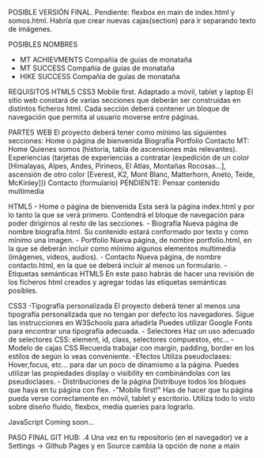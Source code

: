 POSIBLE VERSIÓN FINAL.
Pendiente: flexbox en main de index.html y somos.html. Habría que crear nuevas cajas(section) para ir separando texto de imágenes.

POSIBLES NOMBRES

- MT ACHIEVMENTS Compañía de guías de monataña
- MT SUCCESS Compañía de guías de monataña
- HIKE SUCCESS Compañía de guías de monataña

REQUISITOS
    HTML5
    CSS3
    Mobile first. Adaptado a móvil, tablet y laptop
    El sitio web constará de varias secciones que deberán ser construidas en distintos ficheros html.
    Cada sección deberá contener un bloque de navegación que permita al usuario moverse entre páginas.

PARTES WEB
    El proyecto deberá tener como mínimo las siguientes secciones:
        Home o página de bienvenida
        Biografía
        Portfolio
        Contacto
    MT:
        Home
        Quienes somos (historia, tabla de ascensiones más relevantes).
        Experiencias (tarjetas de experiencias a contratar (expedición de un color [Himalayas, Alpes, Andes, Pirineos, El Atlas, Montañas Rocosas...],
        ascensión de otro color [Everest, K2, Mont Blanc, Matterhorn, Aneto, Teide, McKinley]))
        Contacto (formulario)
    PENDIENTE:
        Pensar contenido multimedia

HTML5
    - Home o página de bienvenida
    Esta será la página index.html y por lo tanto la que se verá primero.
    Contendrá el bloque de navegación para poder dirigirnos al resto de las secciones.
    - Biografía
    Nueva página de nombre biografia.html. Su contenido estará conformado por texto y como mínimo una imagen.
    - Portfolio
    Nueva página, de nombre portfolio.html, en la que se deberán incluir como mínimo algunos elementos multimedia (imágenes, videos, audios).
    - Contacto
    Nueva página, de nombre contacto.html, en la que se deberá incluir al menos un formulario.
    - Etiquetas semánticas HTML5
    En este paso habrás de hacer una revisión de los ficheros html creados y agregar todas las etiquetas semánticas posibles.

CSS3
    -Tipografía personalizada
        El proyecto deberá tener al menos una tipografía personalizada que no tengan por defecto los navegadores.
        Sigue las instrucciones en W3Schools para añadirla Puedes utilizar Google Fonts para encontrar una tipografía adecuada.
    - Selectores
        Haz un uso adecuado de selectores CSS: element, id, class, selectores compuestos, etc...
    -Modelo de cajas CSS
        Recuerda trabajar con margin, padding, border en los estilos de según lo veas conveniente.
    -Efectos
        Utiliza pseudoclases: Hover,focus, etc... para dar un poco de dinamismo a la página.
        Puedes utilizar las propiedades display o visibility en combinándolas con las pseudoclases.
    - Distribuciones de la página
        Distribuye todos los bloques que haya en tu página con flex.
    -"Mobile first!"
        Has de hacer que tu página pueda verse correctamente en móvil, tablet y escritorio.
        Utiliza todo lo visto sobre diseño fluido, flexbox, media queries para lograrlo.

JavaScript
    Coming soon...


PASO FINAL GIT HUB:
.4 Una vez en tu repositorio (en el navegador) ve a Settings -> Github Pages y en Source cambia la opción de none a main